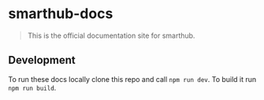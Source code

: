 # smarthub-docs

> This is the official documentation site for smarthub.

## Development
To run these docs locally clone this repo and call ``npm run dev``.
To build it run ``npm run build``.

